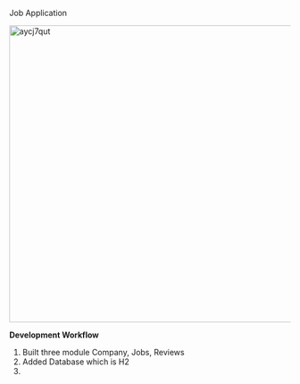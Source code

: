 Job Application

<img width="1018" height="532" alt="aycj7qut" src="https://github.com/user-attachments/assets/e9fba1de-549f-4e72-8c1c-2f325df36d16" />

**Development Workflow**
1. Built three module Company, Jobs, Reviews
2. Added Database which is H2
3. 
